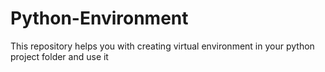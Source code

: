 # Python-Environment
This repository helps you with creating virtual environment in your python project folder and use it
